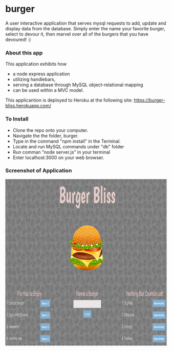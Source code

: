 # burger
A user interactive application that serves mysql requests to add,  update and display data from the database. Simply enter the name your favorite burger, select to devour it, then marvel over all of the burgers that you have devoured! :)


### About this app
This application exhibits how 
* a node express application 
* utilizing handlebars,
* serving a database through MySQL object-relational mapping
* can be used within a MVC model.

This applicantion is deployed to Heroku at the following site: https://burger-bliss.herokuapp.com/

### To Install
* Clone the repo onto your computer. 
* Navigate the the folder, burger. 
* Type in the command "npm install" in the Terminal. 
* Locate and run MySQL commands under "db" folder
* Run comman "node server.js" in your terminal
* Enter localhost:3000 on your web browser.

### Screenshot of Application
<img class="auth-image" src="./public/assets/images/burgerbliss.png" alt="Hamburger" height="519" width="880">